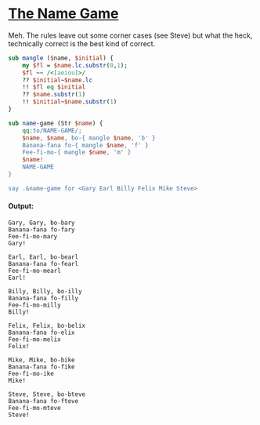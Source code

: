 [1]: https://rosettacode.org/wiki/The_Name_Game

# [The Name Game][1]





Meh. The rules leave out some corner cases (see Steve) but what the heck, technically correct is the best kind of correct.

```perl
sub mangle ($name, $initial) {
    my $fl = $name.lc.substr(0,1);
    $fl ~~ /<[aeiou]>/
    ?? $initial~$name.lc
    !! $fl eq $initial
    ?? $name.substr(1)
    !! $initial~$name.substr(1)
}

sub name-game (Str $name) {
    qq:to/NAME-GAME/;
    $name, $name, bo-{ mangle $name, 'b' }
    Banana-fana fo-{ mangle $name, 'f' }
    Fee-fi-mo-{ mangle $name, 'm' }
    $name!
    NAME-GAME
}

say .&name-game for <Gary Earl Billy Felix Mike Steve>
```

#### Output:
```
Gary, Gary, bo-bary
Banana-fana fo-fary
Fee-fi-mo-mary
Gary!

Earl, Earl, bo-bearl
Banana-fana fo-fearl
Fee-fi-mo-mearl
Earl!

Billy, Billy, bo-illy
Banana-fana fo-filly
Fee-fi-mo-milly
Billy!

Felix, Felix, bo-belix
Banana-fana fo-elix
Fee-fi-mo-melix
Felix!

Mike, Mike, bo-bike
Banana-fana fo-fike
Fee-fi-mo-ike
Mike!

Steve, Steve, bo-bteve
Banana-fana fo-fteve
Fee-fi-mo-mteve
Steve!
```

